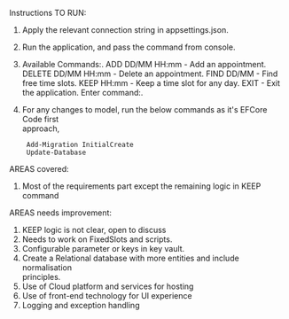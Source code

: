 Instructions TO RUN:
1. Apply the relevant connection string in appsettings.json.

2. Run the application, and pass the command from console.

3. Available Commands:.
		ADD DD/MM HH:mm - Add an appointment.
		DELETE DD/MM HH:mm - Delete an appointment.
		FIND DD/MM - Find free time slots.
		KEEP HH:mm - Keep a time slot for any day.
		EXIT - Exit the application.
		Enter command:.
		
4. For any changes to model, run the below commands as it's EFCore Code first    
   approach,
   
		Add-Migration InitialCreate
		Update-Database


AREAS covered:
1. Most of the requirements part except the remaining logic in KEEP command

AREAS needs improvement:
1. KEEP logic is not clear, open to discuss
2. Needs to work on FixedSlots and scripts.
3. Configurable parameter or keys in key vault.
4. Create a Relational database with more entities and include normalisation    
   principles.
5. Use of Cloud platform and services for hosting
6. Use of front-end technology for UI experience
7. Logging and exception handling

